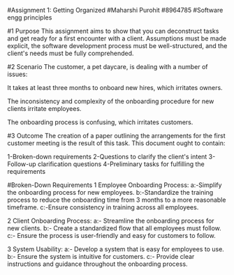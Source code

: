 #Assignment 1: Getting Organized
#Maharshi Purohit
#8964785
#Software engg principles

#1 Purpose
This assignment aims to show that you can deconstruct tasks and get ready for a first encounter with a client. Assumptions must be made explicit, the software development process must be well-structured, and the client's needs must be fully comprehended.

#2 Scenario
The customer, a pet daycare, is dealing with a number of issues:

It takes at least three months to onboard new hires, which irritates owners.


The inconsistency and complexity of the onboarding procedure for new clients irritate employees.

The onboarding process is confusing, which irritates customers.

#3 Outcome
The creation of a paper outlining the arrangements for the first customer meeting is the result of this task. This document ought to contain:

1-Broken-down requirements
2-Questions to clarify the client's intent
3-Follow-up clarification questions
4-Preliminary tasks for fulfilling the requirements

#Broken-Down Requirements
1 Employee Onboarding Process:
a:-Simplify the onboarding process for new employees.
b:-Standardize the training process to reduce the onboarding time from 3 months to a more reasonable timeframe.
c:-Ensure consistency in training across all employees.

2 Client Onboarding Process:
a:- Streamline the onboarding process for new clients.
b:- Create a standardized flow that all employees must follow.
c:- Ensure the process is user-friendly and easy for customers to follow.

3 System Usability:
a:- Develop a system that is easy for employees to use.
b:- Ensure the system is intuitive for customers.
c:- Provide clear instructions and guidance throughout the onboarding process. 
